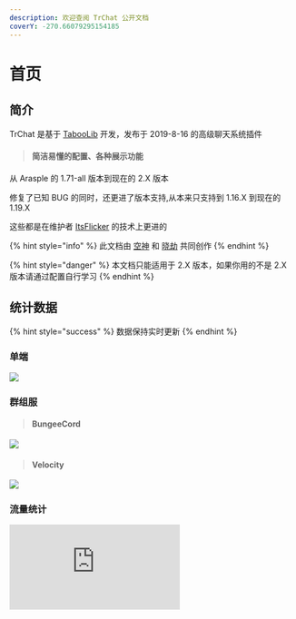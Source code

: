 ```yaml
---
description: 欢迎查阅 TrChat 公开文档
coverY: -270.66079295154185
---
```


# 首页

## 简介

TrChat 是基于 [TabooLib](https://docs.tabooproject.org/) 开发，发布于 2019-8-16 的高级聊天系统插件

> #### 简洁易懂的配置、各种展示功能

从 Arasple 的 1.71-all 版本到现在的 2.X 版本

修复了已知 BUG 的同时，还更进了版本支持,从本来只支持到 1.16.X 到现在的 1.19.X

这些都是在维护者 [ItsFlicker](https://wpa.qq.com/msgrd?v=3\&uin=1812496278\&site=qq\&menu=yes) 的技术上更进的

{% hint style="info" %}
此文档由 [空神](http://wpa.qq.com/msgrd?v=3\&uin=2966907782\&site=qq\&menu=yes) 和 [晓劫](http://wpa.qq.com/msgrd?v=3\&uin=1503745098\&site=qq\&menu=yes) 共同创作
{% endhint %}

{% hint style="danger" %}
本文档只能适用于 2.X 版本，如果你用的不是 2.X 版本请通过配置自行学习
{% endhint %}

## 统计数据

{% hint style="success" %}
数据保持实时更新
{% endhint %}

### 单端

![](https://bstats.org/signatures/bukkit/TrChat.svg)

### 群组服

> #### BungeeCord

![](https://bstats.org/signatures/bungeecord/TrChat.svg)

> #### Velocity

![](https://bstats.org/signatures/velocity/TrChat.svg)

### 流量统计

![](https://www.hit-counts.com/counter.php?t=MTQ2MjIwNQ==)